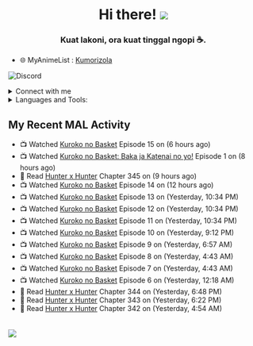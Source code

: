 <h1 align="center">Hi there! <img src="https://media.giphy.com/media/hvRJCLFzcasrR4ia7z/giphy.gif" width="25px"> </h1>
<h3 align="center">Kuat lakoni, ora kuat tinggal ngopi ☕.</h3>

- 🌐 MyAnimeList : [Kumorizola](https://myanimelist.net/animelist/Kumorizola)

![Discord](https://discord.c99.nl/widget/theme-3/761213268009943051.png)
<details>
      <summary>Connect with me</summary>
    <p align="left">
        <a href="https://www.facebook.com/kumori.hartley.1" target="blank"><img align="center"
                src="https://raw.githubusercontent.com/rahuldkjain/github-profile-readme-generator/master/src/images/icons/Social/facebook.svg"
                alt="kumori hartley" height="30" width="40" /></a>
        <a href="https://www.instagram.com/kumorizola/" target="blank"><img align="center"
                src="https://raw.githubusercontent.com/rahuldkjain/github-profile-readme-generator/master/src/images/icons/Social/instagram.svg"
                alt="kumorizola" height="30" width="40" /></a>
        <a href="https://discord.com" target="blank"><img align="center"
                src="https://raw.githubusercontent.com/rahuldkjain/github-profile-readme-generator/master/src/images/icons/Social/discord.svg"
                alt="Kumori#5882" height="30" width="40" /></a>
    </p>
</details>

<details>
    <summary align="left">Languages and Tools:</summary>
<p align="left">
      <a href="https://www.w3schools.com/css/" target="_blank">
        <img src="https://raw.githubusercontent.com/devicons/devicon/master/icons/css3/css3-original-wordmark.svg"
            alt="css3" width="40" height="40" /> </a> <a href="https://www.w3.org/html/" target="_blank"> <img
            src="https://raw.githubusercontent.com/devicons/devicon/master/icons/html5/html5-original-wordmark.svg"
            alt="html5" width="40" height="40" /> </a> <a href="https://www.java.com" target="_blank"> <img
            src="https://raw.githubusercontent.com/devicons/devicon/master/icons/java/java-original.svg" alt="java"
            width="40" height="40" /> </a> <a href="https://developer.mozilla.org/en-US/docs/Web/JavaScript"
            target="_blank"> <img
            src="https://raw.githubusercontent.com/devicons/devicon/master/icons/javascript/javascript-original.svg"
            alt="javascript" width="40" height="40" /> </a> <a href="https://nodejs.org" target="_blank"> <img
            src="https://raw.githubusercontent.com/devicons/devicon/master/icons/nodejs/nodejs-original-wordmark.svg"
            alt="nodejs" width="40" height="40" /> </a> <a href="https://www.python.org" target="_blank"> <img
            src="https://raw.githubusercontent.com/devicons/devicon/master/icons/python/python-original.svg"
            alt="python" width="40" height="40" /> </a> <a href="https://www.typescriptlang.org/" target="_blank"> <img
            src="https://raw.githubusercontent.com/devicons/devicon/master/icons/typescript/typescript-original.svg" 
            alt="typescript" width="40" height="40" /> </a> <a href="https://www.photoshop.com/en" target="_blank"> <img
            src="https://upload.wikimedia.org/wikipedia/commons/a/af/Adobe_Photoshop_CC_icon.svg" alt="photoshop" width="40" height="40"/> </a>
            <a href="https://www.adobe.com/products/premiere.html" target="_blank"> <img
            src="https://upload.wikimedia.org/wikipedia/commons/4/40/Adobe_Premiere_Pro_CC_icon.svg" alt="Premiere pro" width="40" height="40"/> </a>
            <a href="https://www.adobe.com/in/products/illustrator.html" target="_blank"> <img 
            src="https://upload.wikimedia.org/wikipedia/commons/f/fb/Adobe_Illustrator_CC_icon.svg" alt="illustrator" width="40" height="40"/> </a>
      
 </details>
 
 <h2> My Recent MAL Activity</h2>
<!-- MAL_ACTIVITY:start -->

- 📺 Watched [Kuroko no Basket](https://MyAnimeList.net/anime.php?id=11771) Episode 15 on (6 hours ago)
- 📺 Watched [Kuroko no Basket: Baka ja Katenai no yo!](https://MyAnimeList.net/anime.php?id=19669) Episode 1 on (8 hours ago)
- 📖 Read [Hunter x Hunter](https://MyAnimeList.net/manga.php?id=26) Chapter 345 on (9 hours ago)
- 📺 Watched [Kuroko no Basket](https://MyAnimeList.net/anime.php?id=11771) Episode 14 on (12 hours ago)
- 📺 Watched [Kuroko no Basket](https://MyAnimeList.net/anime.php?id=11771) Episode 13 on (Yesterday, 10:34 PM)
- 📺 Watched [Kuroko no Basket](https://MyAnimeList.net/anime.php?id=11771) Episode 12 on (Yesterday, 10:34 PM)
- 📺 Watched [Kuroko no Basket](https://MyAnimeList.net/anime.php?id=11771) Episode 11 on (Yesterday, 10:34 PM)
- 📺 Watched [Kuroko no Basket](https://MyAnimeList.net/anime.php?id=11771) Episode 10 on (Yesterday, 9:12 PM)
- 📺 Watched [Kuroko no Basket](https://MyAnimeList.net/anime.php?id=11771) Episode 9 on (Yesterday, 6:57 AM)
- 📺 Watched [Kuroko no Basket](https://MyAnimeList.net/anime.php?id=11771) Episode 8 on (Yesterday, 4:43 AM)
- 📺 Watched [Kuroko no Basket](https://MyAnimeList.net/anime.php?id=11771) Episode 7 on (Yesterday, 4:43 AM)
- 📺 Watched [Kuroko no Basket](https://MyAnimeList.net/anime.php?id=11771) Episode 6 on (Yesterday, 12:18 AM)
- 📖 Read [Hunter x Hunter](https://MyAnimeList.net/manga.php?id=26) Chapter 344 on (Yesterday, 6:48 PM)
- 📖 Read [Hunter x Hunter](https://MyAnimeList.net/manga.php?id=26) Chapter 343 on (Yesterday, 6:22 PM)
- 📖 Read [Hunter x Hunter](https://MyAnimeList.net/manga.php?id=26) Chapter 342 on (Yesterday, 4:54 AM)

<!-- MAL_ACTIVITY:end -->

  
<h2 align="left"> <img src="https://media.discordapp.net/attachments/918405470073520168/919220018355523584/ezgif.com-gif-maker_1.gif">
